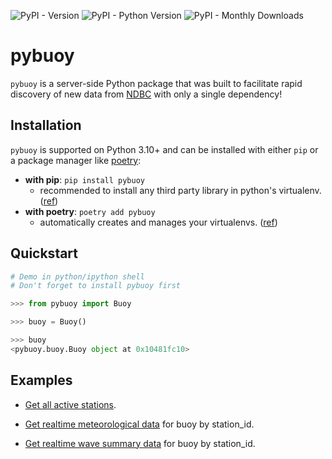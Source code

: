 ![PyPI - Version](https://img.shields.io/pypi/v/pybuoy?color=blue)
![PyPI - Python Version](https://img.shields.io/pypi/pyversions/pybuoy)
![PyPI - Monthly Downloads](https://img.shields.io/pypi/dm/pybuoy)

# pybuoy

`pybuoy` is a server-side Python package that was built to facilitate rapid discovery of new data from [NDBC](https://www.ndbc.noaa.gov/) with only a single dependency!

## Installation

`pybuoy` is supported on Python 3.10+ and can be installed with either `pip` or a package manager like [poetry](https://python-poetry.org):

- **with pip**: `pip install pybuoy`
  - recommended to install any third party library in python's virtualenv. ([ref](https://packaging.python.org/en/latest/guides/installing-using-pip-and-virtual-environments))
- **with poetry**: `poetry add pybuoy`
  - automatically creates and manages your virtualenvs. ([ref](https://realpython.com/dependency-management-python-poetry))

## Quickstart

```python
# Demo in python/ipython shell
# Don't forget to install pybuoy first

>>> from pybuoy import Buoy

>>> buoy = Buoy()

>>> buoy
<pybuoy.buoy.Buoy object at 0x10481fc10>
```

## Examples

- [Get all active stations](./examples/get_activestations.py).

- [Get realtime meteorological data](./examples/get_realtime_data.py#L12) for buoy by station_id.

- [Get realtime wave summary data](./examples/get_realtime_data.py#L59) for buoy by station_id.
